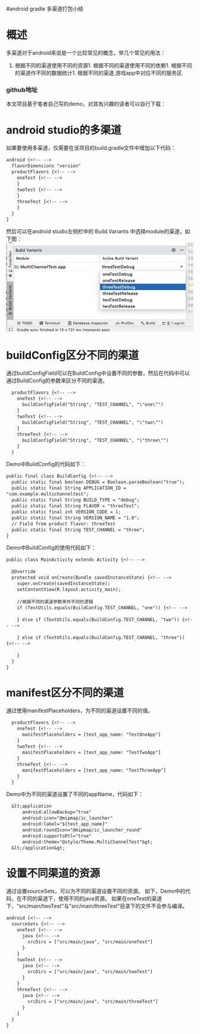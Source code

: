 #android gradle 多渠道打包小结
# 概述

多渠道对于android来说是一个比较常见的概念，举几个常见的用法：
1. 根据不同的渠道使用不同的资源1. 根据不同的渠道使用不同的依赖1. 根据不同的渠道作不同的数据统计1. 根据不同的渠道,游戏app中对应不同的服务区
### github地址

本文项目基于笔者自己写的demo，对其有兴趣的读者可以自行下载： 

# android studio的多渠道

如果要使用多渠道，仅需要在该项目的build.gradle文件中增加以下代码：

```
android {<!-- -->
  flavorDimensions "version"
  productFlavors {<!-- -->
    oneTest {<!-- -->
    }
    twoTest {<!-- -->
    }
    threeTest {<!-- -->
    }
  }
}

```

然后可以在android studio左侧栏中的 Build Variants 中选择module的渠道，如下图： <img src="https://raw.githubusercontent.com/Double2hao/xujiajia_blog/main/img/16210039984670.png" alt="在这里插入图片描述">

# buildConfig区分不同的渠道

通过buildConfigField可以在BuildConfig中设置不同的参数，然后在代码中可以通过BuildConfig的参数来区分不同的渠道。

```
  productFlavors {<!-- -->
    oneTest {<!-- -->
      buildConfigField("String", "TEST_CHANNEL", "\"one\"")
    }
    twoTest {<!-- -->
      buildConfigField("String", "TEST_CHANNEL", "\"two\"")
    }
    threeTest {<!-- -->
      buildConfigField("String", "TEST_CHANNEL", "\"three\"")
    }
  }

```

Demo中BuildConfig的代码如下：

```
public final class BuildConfig {<!-- -->
  public static final boolean DEBUG = Boolean.parseBoolean("true");
  public static final String APPLICATION_ID = "com.example.multichanneltest";
  public static final String BUILD_TYPE = "debug";
  public static final String FLAVOR = "threeTest";
  public static final int VERSION_CODE = 1;
  public static final String VERSION_NAME = "1.0";
  // Field from product flavor: threeTest
  public static final String TEST_CHANNEL = "three";
}

```

Demo中BuildConfig的使用代码如下：

```
public class MainActivity extends Activity {<!-- -->

  @Override
  protected void onCreate(Bundle savedInstanceState) {<!-- -->
    super.onCreate(savedInstanceState);
    setContentView(R.layout.activity_main);

    //根据不同的渠道参数来作不同的逻辑
    if (TextUtils.equals(BuildConfig.TEST_CHANNEL, "one")) {<!-- -->

    } else if (TextUtils.equals(BuildConfig.TEST_CHANNEL, "two")) {<!-- -->

    } else if (TextUtils.equals(BuildConfig.TEST_CHANNEL, "three")) {<!-- -->

    }
  }
}

```

# manifest区分不同的渠道

通过使用manifestPlaceholders，为不同的渠道设置不同的值。

```
  productFlavors {<!-- -->
    oneTest {<!-- -->
      manifestPlaceholders = [test_app_name: "TestOneApp"]
    }
    twoTest {<!-- -->
      manifestPlaceholders = [test_app_name: "TestTwoApp"]
    }
    threeTest {<!-- -->
      manifestPlaceholders = [test_app_name: "TestThreeApp"]
    }
  }

```

Demo中为不同的渠道设置了不同的appName，代码如下：

```
  &lt;application
      android:allowBackup="true"
      android:icon="@mipmap/ic_launcher"
      android:label="${test_app_name}"
      android:roundIcon="@mipmap/ic_launcher_round"
      android:supportsRtl="true"
      android:theme="@style/Theme.MultiChannelTest"&gt;
  &lt;/application&gt;

```

# 设置不同渠道的资源

通过设置sourceSets，可以为不同的渠道设置不同的资源。 如下，Demo中的代码，在不同的渠道下，使用不同的java资源。 如果在oneTest的渠道下，"src/main/twoTest"与"src/main/threeTest"目录下的文件不会参与编译。

```
android {<!-- -->
  sourceSets {<!-- -->
    oneTest {<!-- -->
      java {<!-- -->
        srcDirs = ["src/main/java", "src/main/oneTest"]
      }
    }
    twoTest {<!-- -->
      java {<!-- -->
        srcDirs = ["src/main/java", "src/main/twoTest"]
      }
    }
    threeTest {<!-- -->
      java {<!-- -->
        srcDirs = ["src/main/java", "src/main/threeTest"]
      }
    }
  }
}

```